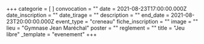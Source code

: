 +++
categorie = [ ]
convocation = ""
date = 2021-08-23T17:00:00.000Z
date_inscription = ""
date_tirage = ""
description = ""
end_date = 2021-08-23T20:00:00.000Z
event_type = "creneau"
fiche_inscription = ""
image = ""
lieu = "Gymnase Jean Maréchal"
poster = ""
reglement = ""
title = "Jeu libre"
_template = "evenement"
+++

